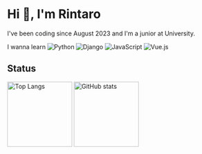 # Hi 👋, I'm Rintaro

I've been coding since August 2023 and I'm a junior at University.

I wanna learn
![Python](https://skillicons.dev/icons?i=python) ![Django](https://skillicons.dev/icons?i=django) ![JavaScript](https://skillicons.dev/icons?i=js) ![Vue.js](https://skillicons.dev/icons?i=vue)

## Status

<p align="left">
  <img alt="Top Langs" height="150px",width="400px" src="https://github-readme-stats.vercel.app/api/top-langs/?username=rintarotajima&layout=compact&show_icons=true&theme=onedark" />
  <img alt="GitHub stats" height="150px",width="400px", src="https://github-readme-stats.vercel.app/api?username=rintarotajima&theme=onedark&show_icons=true" />
</p>
